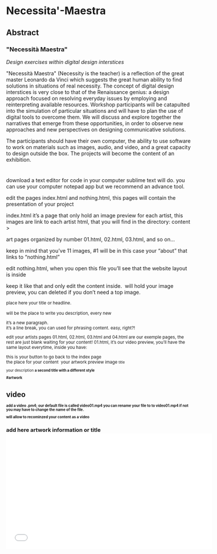 # Necessita'-Maestra

## Abstract
### "Necessità Maestra"
*Design exercises within digital design interstices*

"Necessità Maestra" (Necessity is the teacher) is a reflection of the great master Leonardo da Vinci which suggests the great human ability to find solutions in situations of real necessity. The concept of digital design interstices is very close to that of the Renaissance genius: a design approach focused on resolving everyday issues by employing and reinterpreting available resources.
Workshop participants will be catapulted into the simulation of particular situations and will have to plan the use of digital tools to overcome them. We will discuss and explore together the narratives that emerge from these opportunities, in order to observe new approaches and new perspectives on designing communicative solutions.

The participants should have their own computer, the ability to use software to work on materials such as images, audio, and video, and a great capacity to design outside the box. The projects will become the content of an exhibition.

#
download a text editor for code in your computer
sublime text will do. you can use your computer notepad app but we recommend an advance tool.

edit the pages
index.html and nothing.html, this pages will contain the presentation of your project

index.html it’s a page that only hold an image preview for each artist, this images are link to each artist html, that you will find in the directory: content >

art pages organized by number 01.html, 02.html, 03.html, and so on...

keep in mind that you’ve 11 images, #1 will be in this case your “about” that links to “nothing.html”

edit nothing.html, when you open this file you’ll see that the website layout is inside <div class=”dsc”> keep it like that and only edit the content inside.
<img> will hold your image preview, you can deleted if you don’t need a top image.

<small> place here your title or headline.
<p> will be the place to write you description, every new <p> it’s a new paragraph.
<br> it’s a line break, you can used for phrasing content.
easy, right?!

edit your artists pages
01.html, 02.html, 03.html and 04.html are our exemple pages, the rest are just blank waiting for your content!
01.html, it’s our video preview, you’ll have the same layout everytime, inside you have:
<div class="tw"> this is your button to go back to the index page
<div class="dsc"> the place for your content
<img> your artwork preview image
<small> title
<p> your description
<strong> a second title with a different style

#artwork

# video
add a video .pm4; our default file is called video01.mp4 you can rename your file to to video01.mp4 if not you may have to change the name of the file.
<div class="embed-video"> will allow to recominzed your content as a video
<h2>  add here artwork information or title
<iframe width="560" height="315" You need to put here the real dimension of the video.
src="img/01/video01.mp4" frameborder="0" allowfullscreen>
you can change here the name of your video file replacing the directory and file name.

edit 02.html, it’s our image preview, it has the same layout as 01.html (see above)

# images
add an image: .jpg.tiff.png.gif; our default file is called 01.jpg you can rename your file to 01 or you can the name of the file.
<h2>  add here artwork information or title:<img src="img/02/02.jpg" border="0" change here the name of your image replacing 02.jpg see in the exemple code that you can use files as .jpg, .png or .gif.

03.html, it’s our exemple for net.art pieces
preview image with link for work
<a href="img/03/index.html"> This link the image to the artist net.art piece to have a full screen experience, just replace the url
<img> image preview of the artwork


# net.art
add a Net.art work: add the art files in the artist directory, for this template is img/03/
<div class="embed-netart"> will allow to recognize your content as a net.art
<h2>  add here artwork information or title
<iframe width="800" height="700" frameborder="0" please keep it like this.
src="img/03/index.html"> you can add an iframe preview here, changing the src directory of your preference, keep in mind that you have a link on the image on the top of the page for full experience.


# audio
add an Audio .mp3 format; our default file is called audio04.pm3 you can rename your file to audio04 or you can modify the name of the file.
<div style="float: center"><audio controls> will allow to recominzed your content as a Audio
<source src="img/04/audio04.mp3" type="audio/mpeg"> change the directory of the file here. keep it simple, export your audio always as mp3 05.html,  06.html, 07.html, 08.html, 09.html, 10.html, are blank pages with our default layout, they’re waiting for your artist content, keep in mind that we create a folder directory for each artist, if you have more than 10 artist just create a new folder add their content link it to their html page, and make sure you add in the index page the link to their work page.
